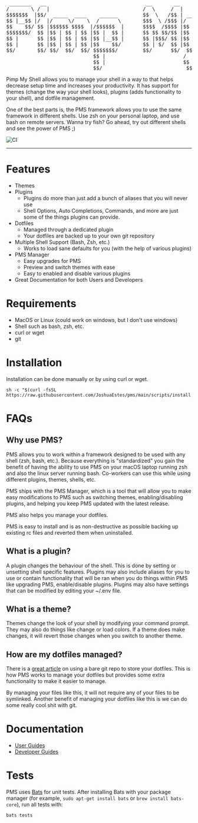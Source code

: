 <pre>
 _______   __                                __       __                   ______   __                  __  __
/       \ /  |                              /  \     /  |                 /      \ /  |                /  |/  |
$$$$$$$  |$$/  _____  ____    ______        $$  \   /$$ | __    __       /$$$$$$  |$$ |____    ______  $$ |$$ |
$$ |__$$ |/  |/     \/    \  /      \       $$$  \ /$$$ |/  |  /  |      $$ \__$$/ $$      \  /      \ $$ |$$ |
$$    $$/ $$ |$$$$$$ $$$$  |/$$$$$$  |      $$$$  /$$$$ |$$ |  $$ |      $$      \ $$$$$$$  |/$$$$$$  |$$ |$$ |
$$$$$$$/  $$ |$$ | $$ | $$ |$$ |  $$ |      $$ $$ $$/$$ |$$ |  $$ |       $$$$$$  |$$ |  $$ |$$    $$ |$$ |$$ |
$$ |      $$ |$$ | $$ | $$ |$$ |__$$ |      $$ |$$$/ $$ |$$ \__$$ |      /  \__$$ |$$ |  $$ |$$$$$$$$/ $$ |$$ |
$$ |      $$ |$$ | $$ | $$ |$$    $$/       $$ | $/  $$ |$$    $$ |      $$    $$/ $$ |  $$ |$$       |$$ |$$ |
$$/       $$/ $$/  $$/  $$/ $$$$$$$/        $$/      $$/  $$$$$$$ |       $$$$$$/  $$/   $$/  $$$$$$$/ $$/ $$/
                            $$ |                         /  \__$$ |
                            $$ |                         $$    $$/
                            $$/                           $$$$$$/
</pre>

Pimp My Shell allows you to manage your shell in a way to that helps decrease
setup time and increases your productivity. It has support for themes (change
the way your shell looks), plugins (adds functionality to your shell), and
dotfile management.

One of the best parts is, the PMS framework allows you to use the same
framework in different shells. Use zsh on your personal laptop, and use bash on
remote servers. Wanna try fish? Go ahead, try out different shells and see the
power of PMS ;)

![CI](https://github.com/JoshuaEstes/pms/workflows/CI/badge.svg?branch=main)

---

# Features

* Themes
* Plugins
  * Plugins do more than just add a bunch of aliases that you will never use
  * Shell Options, Auto Completions, Commands, and more are just some of the
    things plugins can provide.
* Dotfiles
  * Managed through a dedicated plugin
  * Your dotfiles are backed up to your own git repository
* Multiple Shell Support (Bash, Zsh, etc.)
  * Works to load sane defaults for you (with the help of various plugins)
* PMS Manager
  * Easy upgrades for PMS
  * Preview and switch themes with ease
  * Easy to enabled and disable various plugins
* Great Documentation for both Users and Developers

# Requirements

* MacOS or Linux (could work on windows, but I don't use windows)
* Shell such as bash, zsh, etc.
* curl or wget
* git

# Installation

Installation can be done manually or by using curl or wget.

```
sh -c "$(curl -fsSL https://raw.githubusercontent.com/JoshuaEstes/pms/main/scripts/install.sh)"
```

# FAQs

## Why use PMS?

PMS allows you to work within a framework designed to be used with any shell
(zsh, bash, etc.). Because everything is "standardized" you gain the benefit of
having the ability to use PMS on your macOS laptop running zsh and also the
linux server running bash. Co-workers can use this while using different
plugins, themes, shells, etc.

PMS ships with the PMS Manager, which is a tool that will allow you to make easy
modifications to PMS such as switching themes, enabling/disabling plugins, and
helping you keep PMS updated with the latest release.

PMS also helps you manage your dotfiles.

PMS is easy to install and is as non-destructive as possible backing up existing
rc files and reverted them when uninstalled.

## What is a plugin?

A plugin changes the behaviour of the shell. This is done by setting or
unsetting shell specific features. Plugins may also include aliases for you to
use or contain functionality that will be ran when you do things within PMS like
upgrading PMS, enable/disable plugins. Plugins may also have settings that can
be modified by editing your ~/.env file.

## What is a theme?

Themes change the look of your shell by modifying your command prompt. They may
also do things like change or load colors. If a theme does make changes, it will
revert those changes when you switch to another theme.

## How are my dotfiles managed?

There is a [great article](https://www.atlassian.com/git/tutorials/dotfiles) on
using a bare git repo to store your dotfiles. This is how PMS works to manage
your dotfiles but provides some extra functionality to make it easier to manage.

By managing your files like this, it will not require any of your files to be
symlinked. Another benefit of managing your dotfiles like this is we can do some
really cool shit with git.

# Documentation

* [User Guides](https://docs.codewithjoshua.com/pms)
* [Developer Guides](https://docs.codewithjoshua.com/pms)

# Tests

PMS uses [Bats](https://bats-core.readthedocs.io/) for unit tests. After
installing Bats with your package manager (for example, `sudo apt-get install
bats` or `brew install bats-core`), run all tests with:

```
bats tests
```

